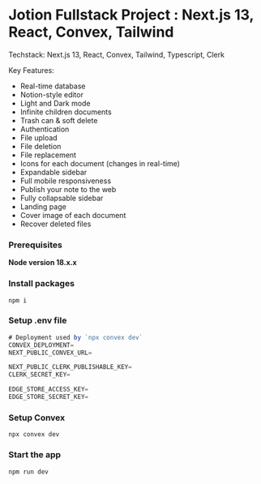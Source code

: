 # Jotion Fullstack Project : Next.js 13, React, Convex, Tailwind


Techstack: Next.js 13, React, Convex, Tailwind, Typescript, Clerk


Key Features:

- Real-time database  
- Notion-style editor  
- Light and Dark mode 
- Infinite children documents 
- Trash can & soft delete 
- Authentication 
- File upload
- File deletion
- File replacement
- Icons for each document (changes in real-time) 
- Expandable sidebar 
- Full mobile responsiveness 
- Publish your note to the web 
- Fully collapsable sidebar 
- Landing page 
- Cover image of each document 
- Recover deleted files 

### Prerequisites

**Node version 18.x.x**

### Install packages

```shell
npm i
```

### Setup .env file


```js
# Deployment used by `npx convex dev`
CONVEX_DEPLOYMENT=
NEXT_PUBLIC_CONVEX_URL=

NEXT_PUBLIC_CLERK_PUBLISHABLE_KEY=
CLERK_SECRET_KEY=

EDGE_STORE_ACCESS_KEY=
EDGE_STORE_SECRET_KEY=
```

### Setup Convex

```shell
npx convex dev

```

### Start the app

```shell
npm run dev
```

